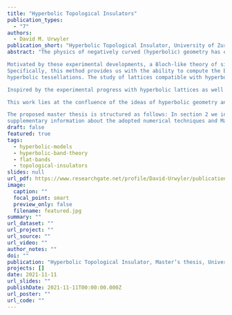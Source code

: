 ```yaml
---
title: "Hyperbolic Topological Insulators"
publication_types:
  - "7"
authors:
  - David M. Urwyler
publication_short: "Hyperbolic Topological Insulator, University of Zurich, Switzerland (2021)"
abstract: "The physics of negatively curved (hyperbolic) geometry has experienced a large resurgence of interest in recent years, both theoretically and experimentally. Although hyperbolic spaces constitute a fundamental ingredient in theoretical studies of holography, network optimization, quantum chaos, and of certain many-body techniques, until recently they remained challenging to experimentally realize. The reason is the Hilbert’s theorem: a space with constant negative curvature cannot be embedded in a Euclidean laboratory space. Nevertheless, this has changed with experimental developments in circuit quantum electrodynamics (QED), where researchers have succeeded in simulating simple tight-binding models on two-dimensional hyperbolic lattices with coplanar waveguide resonators [1]. A similar realization was also achieved by electric-circuit networks in Ref. [2]. There, the authors experimentally showed that a negative curvature is visible in the spectral ordering of the eigenmodes in hyperbolic space. Moreover, these electric-circuit network simulations also allow to perform time-resolved measurements, which enable the study of dynamic processes. Another experimental approach to modeling hyperbolic space, namely by coupling an array of atomic ensambles, was developed by a research group at Stanford [3–5], which seeks ways to identify quantum gravity in highly entangled quantum systems. In particular, the group has succeeded in using cold atoms to develop a quantum entangled system with a “tree-like” structure, in which the correlation geometry is decoupled from the spatial embedding of the atoms and the entanglement between the atoms can be controlled. In analogy with the electric-circuit implementation, the control of entanglement allows for simulation of hyperbolic tessellations; however, this methods supersedes electric circuits in naturally hosting quantum rather than classical states.

Motivated by these experimental developments, a Bloch-like theory of single-particle states on hyperbolic lattices has recently been developed, known as hyperbolic band theory.
Specifically, this method provides us with the ability to compute the Bloch Hamiltonian and thus perform an analysis of the band structures of tight-binding models on certain
hyperbolic tessellations. The study of lattices compatible with hyperbolic band theory has already been established in Ref. [6] and thus lays the basis of hyperbolic crystallography. However, the validity of the theory is still an open question. For instance, the appearance of higher-dimensional irreducible representations in the translation group is an indication of the incompleteness of hyperbolic band theory. A first analysis of these observations has already been presented in Ref [7].

Inspired by the experimental progress with hyperbolic lattices as well as by the development of theoretical tools to characterize their spectra, we here consider additional ingredient to the physics of negatively curved spaces, namely topology, which has over the past two decades led to fruitful revolution within the condensed matter physics research. Recall that the classification of distinct phases of matter in connection with the study of the underlying band structure has always been a central topic in condensed matter physics. Moreover, the discovery of the quantum Hall effect in 1980 by von Klitzing et al. [8] marked the birth of a whole new branch: the study of topological band theory. In particular, it foreshadowed the research of topological insulators in Euclidean space which, unlike trivial insulators, exhibit localized electrons in the bulk while carrying electric currents on the edges. In this sense, the material has an insulating bulk but metallic edges, where boundary-localized states facilitate the quantized Hall conductance. Additionally, the bulk states can be characterized by a topological invariant, nowadays called the Chern number, and the work of Ref. [9] related this invariant to the presence of the quantized edge currents. Furthermore, Haldane made in Ref. [10] the crucial realization that a nontrivial Chern number and its associated quantum Hall physics can also arise in certain antiferromagnetic insulators in the absence of externally applied magnetic fields. Another attempt in this field was made in 2005 by Kane and Mele, who in Ref. [11] predicted the existence of topological insulators that do not require the breaking of time-reversal symmetry.

This work lies at the confluence of the ideas of hyperbolic geometry and topological phases. Specifically, we ask how many states are lost (and how much physics is reproduced) by considering only the hyperbolic band theory. Although it is known that the Abelian HBT is not a complete theory, quantitative estimates of its (in)completeness are presently missing. Furthermore, we ask whether the theoretical progress allows us to define a topologically non-trivial insulator on a hyperbolic lattice. Although the existence of hyperbolic topological insulators was recently pondered (and heuristically analyzed) in the work of Ref. [12], that work lacked the theoretical insights that are presently available to us, allowing to perform a more rigorous analysis of the prospective topological phases. 

The proposed master thesis is structured as follows: In section 2 we introduce the reader to the basic concepts of two-dimensional hyperbolic lattices by reviewing their geometrical aspects, symmetry groups, as well as the recently formulated hyperbolic band theory. In Sec. 3 we discuss some Euclidean topological insulator models and introduce the mathematical tools to study their topological band structure. Specifically, we focus on the “half-BHZ” model, Haldane’s tight-binding system with next-to-nearest neighbor hopping, and the extension to the Kane-Mele time-reversal symmetric approach. Armed with the basic concepts used throughout the thesis, in Sec. 4 we turn our attention to the verification of the (in)completeness of the hyperbolic band theory. Finally, in Sec. 5 we systematically construct a topological insulator model on a two-dimensional hyperbolic lattice. In particular, we develop a hyperbolic counterpart to both the time-reversal Haldane-Chern insulator and the time-reversal symmetric Kane-Mele insulator, and collect evidence of the topological nature of their metallic in-gap states. We conclude with outlooks and further open questions for prospective future work in Sec. 6, and provide
supplementary information about the adopted numerical techniques and Mathematica code in the Appendix 7."
draft: false
featured: true
tags:
  - hyperbolic-models
  - hyperbolic-band-theory
  - flat-bands
  - topological-insulators
slides: null
url_pdf: https://www.researchgate.net/profile/David-Urwyler/publication/359057010_Hyperbolic_Topological_Insulators/links/6225eac384ce8e5b4d0de57b/Hyperbolic-Topological-Insulators.pdf?_sg%5B0%5D=4baObVBFm10w36aAoI7bOOmse-XfuQui5cZrJsS7SyzqtgoEuvQBWHOHAp-geCh2J8agleMz0Gnpl1lkir7bCQ.adC2pnNbBLkYcBItq0ReV0uODkzIao5KfbecJV_eCrR-cGi2IqHQ47YeN0h4eRgD1OSTLiZpdR93zx2Ob-R91g&_sg%5B1%5D=xsCDzCMw91jOKvFiDwyHtugURuzyG43fu-VF2AXZ-lc11God-Q-IGn5xxQJIneLUQWTOk_hLoHqCotSSce7EkvMCM_IptQF1kV4KGLR0y4Py.adC2pnNbBLkYcBItq0ReV0uODkzIao5KfbecJV_eCrR-cGi2IqHQ47YeN0h4eRgD1OSTLiZpdR93zx2Ob-R91g&_iepl=
image:
  caption: ""
  focal_point: smart
  preview_only: false
  filename: featured.jpg
summary: ""
url_dataset: ""
url_project: ""
url_source: ""
url_video: ""
author_notes: ""
doi: ""
publication: "Hyperbolic Topological Insulator, Master’s thesis, University of Zurich, Switzerland (2021)"
projects: []
date: 2021-11-11
url_slides: ""
publishDate: 2021-11-11T00:00:00.000Z
url_poster: ""
url_code: ""
---
```

